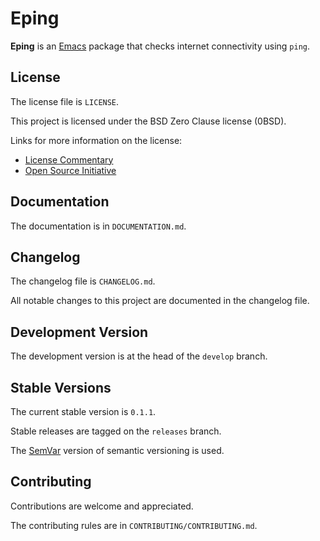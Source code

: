 # Eping

**Eping** is an [Emacs][emacs] package that checks internet
connectivity using `ping`.

[emacs]: <https://www.gnu.org/software/emacs/>

## License

The license file is `LICENSE`.

This project is licensed under the BSD Zero Clause license (0BSD).

Links for more information on the license:

- [License Commentary][landley]
- [Open Source Initiative][osi]

[landley]: <https://web.archive.org/web/20200909121328/https://landley.net/toybox/license.html>
[osi]: <https://web.archive.org/web/20200923194052/https://opensource.org/licenses/0BSD>

## Documentation

The documentation is in `DOCUMENTATION.md`.

## Changelog

The changelog file is `CHANGELOG.md`.

All notable changes to this project are documented in the changelog file.

## Development Version

The development version is at the head of the `develop` branch.

## Stable Versions

The current stable version is `0.1.1`.

Stable releases are tagged on the `releases` branch.

The [SemVar][semvar] version of semantic versioning is used.

[semvar]: <https://web.archive.org/web/20201009135328/https://semver.org/>

## Contributing

Contributions are welcome and appreciated.

The contributing rules are in `CONTRIBUTING/CONTRIBUTING.md`.
